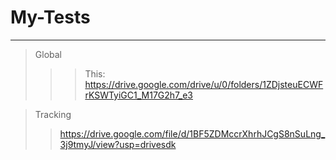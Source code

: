 # My-Tests

---
> Global
>>> This: https://drive.google.com/drive/u/0/folders/1ZDjsteuECWFrKSWTyiGC1_M17G2h7_e3

> Tracking
>> https://drive.google.com/file/d/1BF5ZDMccrXhrhJCgS8nSuLng_3j9tmyJ/view?usp=drivesdk
